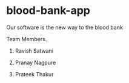 # blood-bank-app
Our software is the new way to the blood bank

Team Members

1. Ravish Satwani

2. Pranay Nagpure

3. Prateek Thakur

